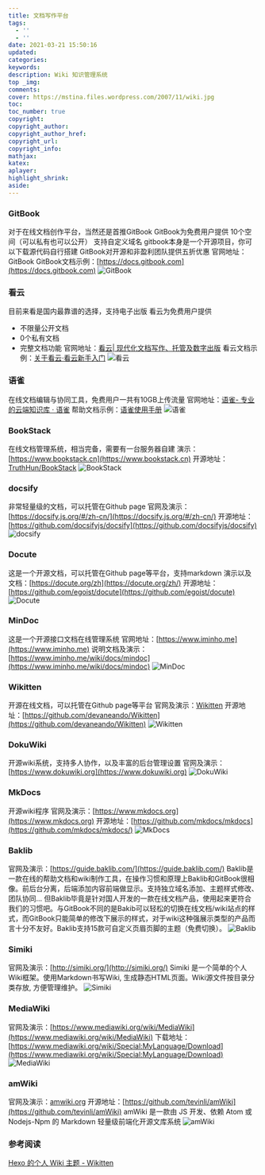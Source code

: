 ```yaml
---
title: 文档写作平台
tags:
  - ''
  - ''
date: 2021-03-21 15:50:16
updated:
categories:
keywords:
description: Wiki 知识管理系统
top _img:
comments:
cover: https://mstina.files.wordpress.com/2007/11/wiki.jpg
toc:
toc_number: true
copyright:
copyright_author:
copyright_author_href:
copyright_url:
copyright_info:
mathjax:
katex:
aplayer:
highlight_shrink:
aside:
---
```

### GitBook
对于在线文档创作平台，当然还是首推GitBook
GitBook为免费用户提供
10个空间（可以私有也可以公开）
支持自定义域名
gitbook本身是一个开源项目，你可以下载源代码自行搭建
GitBook对开源和非盈利团队提供五折优惠
官网地址：GitBook
GitBook文档示例：[https://docs.gitbook.com](https://docs.gitbook.com)
![GitBook](https://gblobscdn.gitbook.com/assets%2Fgitbook%2F-Lt-Cx1OT9SXb6rwe1wH%2F-Lt-DySV_LzYiEqKnFOE%2Fimage.png)

### 看云
目前来看是国内最靠谱的选择，支持电子出版
看云为免费用户提供
* 不限量公开文档
* 0个私有文档
* 完整文档功能
官网地址：[看云| 现代化文档写作、托管及数字出版](https://www.kancloud.cn/)
看云文档示例：[关于看云·看云新手入门](https://help.kancloud.cn/)
![看云](https://box.kancloud.cn/454c37b4ee507dd9fe576cee9a2b614f_1233x702.png)

### 语雀
在线文档编辑与协同工具，免费用户一共有10GB上传流量
官网地址：[语雀- 专业的云端知识库 · 语雀](www.yuque.com/)
帮助文档示例：[语雀使用手册](https://www.yuque.com/yuque/help)
![语雀](https://cdn.nlark.com/yuque/0/2019/png/84147/1558404774787-78d5083d-b6ed-4805-b443-caa911271bfa.png)

### BookStack
在线文档管理系统，相当完备，需要有一台服务器自建
演示：[https://www.bookstack.cn](https://www.bookstack.cn)
开源地址：[TruthHun/BookStack](https://github.com/TruthHun/BookStack)
![BookStack](https://github.com/TruthHun/BookStack/raw/master/static/openstatic/page-index.png)


### docsify
非常轻量级的文档，可以托管在Github page
官网及演示：[https://docsify.js.org/#/zh-cn/](https://docsify.js.org/#/zh-cn/)
开源地址：[https://github.com/docsifyjs/docsify](https://github.com/docsifyjs/docsify)
![docsify](https://miro.medium.com/max/875/1*sDnra_oUE7D2jt1BaUwiwQ.png)

### Docute
这是一个开源文档，可以托管在Github page等平台，支持markdown
演示以及文档：[https://docute.org/zh](https://docute.org/zh/)
开源地址：[https://github.com/egoist/docute](https://github.com/egoist/docute)
![Docute](https://miro.medium.com/max/625/1*C8zHwdYJiwpLZJSVGtqwNQ.png)

### MinDoc
这是一个开源接口文档在线管理系统
官网地址：[https://www.iminho.me](https://www.iminho.me)
说明文档及演示：[https://www.iminho.me/wiki/docs/mindoc](https://www.iminho.me/wiki/docs/mindoc)
![MinDoc](https://raw.githubusercontent.com/lifei6671/mindoc/master/uploads/20170501203854.png)

### Wikitten
开源在线文档，可以托管在Github page等平台
官网及演示：[Wikitten](https://wikitten.vizuina.com/)
开源地址：[https://github.com/devaneando/Wikitten](https://github.com/devaneando/Wikitten)
![Wikitten](https://pic3.zhimg.com/80/v2-d1614987a643e8b0798329c56bbc1b42_720w.jpg)

### DokuWiki
开源wiki系统，支持多人协作，以及丰富的后台管理设置
官网及演示：[https://www.dokuwiki.org](https://www.dokuwiki.org)
![DokuWiki](https://www.dokuwiki.org/_media/template:starter_template.png)

### MkDocs
开源wiki程序
官网及演示：[https://www.mkdocs.org](https://www.mkdocs.org)
开源地址：[https://github.com/mkdocs/mkdocs](https://github.com/mkdocs/mkdocs/)
![MkDocs](https://www.mkdocs.org/img/screenshot.png)

### Baklib
官网及演示：[https://guide.baklib.com/](https://guide.baklib.com/)
Baklib是一款在线的帮助文档和wiki制作工具，在操作习惯和原理上Baklib和GitBook很相像。前后台分离，后端添加内容前端做显示。支持独立域名添加、主题样式修改、团队协同...
但Baklib毕竟是针对国人开发的一款在线文档产品，使用起来更符合我们的习惯吧。与GitBook不同的是Bakib可以轻松的切换在线文档/wiki站点的样式，而GitBook只能简单的修改下展示的样式，对于wiki这种强展示类型的产品而言十分不友好。Baklib支持15款可自定义页眉页脚的主题（免费切换）。
![Baklib](https://www.baklib.com/templates/baklib/1/assets/img/saas-1.jpg)

### Simiki
官网及演示：[http://simiki.org/](http://simiki.org/)
Simiki 是一个简单的个人Wiki框架。使用Markdown书写Wiki, 生成静态HTML页面。Wiki源文件按目录分类存放, 方便管理维护。
![Simiki](https://blog.zthxxx.me/assets/img/SimikiPreview.d72a372a.jpg)

### MediaWiki
官网及演示：[https://www.mediawiki.org/wiki/MediaWiki](https://www.mediawiki.org/wiki/MediaWiki)
下载地址：[https://www.mediawiki.org/wiki/Special:MyLanguage/Download](https://www.mediawiki.org/wiki/Special:MyLanguage/Download)
![MediaWiki](https://upload.wikimedia.org/wikipedia/commons/thumb/8/86/Dantman-Skin-monobook.png/495px-Dantman-Skin-monobook.png)

### amWiki
官网及演示：[amwiki.org](amwiki.org)
开源地址：[https://github.com/tevinli/amWiki](https://github.com/tevinli/amWiki)
amWiki 是一款由 JS 开发、依赖 Atom 或 Nodejs-Npm 的 Markdown 轻量级前端化开源文库系统
![amWiki](http://amwiki.org/doc/assets/020/20170807-ebc22fea.png)
### 参考阅读
[Hexo 的个人 Wiki 主题 - Wikitten](https://blog.zthxxx.me/post/personal-wiki-system-theme-for-hexo/#%E7%94%A8-hexo-%E5%81%9A%E4%B8%AA%E4%BA%BA-wiki-%E7%9F%A5%E8%AF%86%E7%AE%A1%E7%90%86%E7%B3%BB%E7%BB%9F)